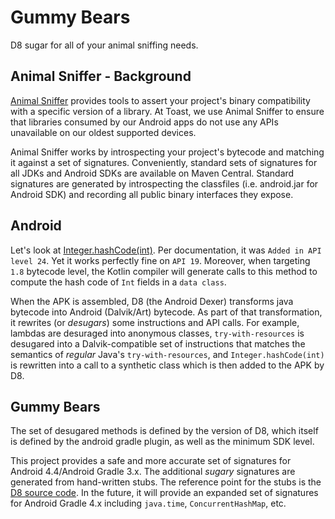 # Gummy Bears

D8 sugar for all of your animal sniffing needs.

## Animal Sniffer - Background

[Animal Sniffer](https://www.mojohaus.org/animal-sniffer/) provides tools to assert your project's binary compatibility with a specific version of a library. At Toast, we use Animal Sniffer to ensure that libraries consumed by our Android apps do not use any APIs unavailable on our oldest supported devices.

Animal Sniffer works by introspecting your project's bytecode and matching it against a set of signatures. Conveniently, standard sets of signatures for all JDKs and Android SDKs are available on Maven Central. Standard signatures are generated by introspecting the classfiles (i.e. android.jar for Android SDK) and recording all public binary interfaces they expose.

## Android

Let's look at [Integer.hashCode(int)](https://developer.android.com/reference/java/lang/Integer#hashCode(int)). Per documentation, it was `Added in API level 24`. Yet it works perfectly fine on `API 19`. Moreover, when targeting `1.8` bytecode level, the Kotlin compiler will generate calls to this method to compute the hash code of `Int` fields in a `data class`.

When the APK is assembled, D8 (the Android Dexer) transforms java bytecode into Android (Dalvik/Art) bytecode. As part of that transformation, it rewrites (or _desugars_) some instructions and API calls. For example, lambdas are desuraged into anonymous classes, `try-with-resources` is desugared into a Dalvik-compatible set of instructions that matches the semantics of _regular_ Java's `try-with-resources`, and `Integer.hashCode(int)` is rewritten into a call to a synthetic class which is then added to the APK by D8.

## Gummy Bears

The set of desugared methods is defined by the version of D8, which itself is defined by the android gradle plugin, as well as the minimum SDK level.

This project provides a safe and more accurate set of signatures for Android 4.4/Android Gradle 3.x. The additional _sugary_ signatures are generated from hand-written stubs. The reference point for the stubs is the [D8 source code](https://r8.googlesource.com/r8/+/master/src/main/java/com/android/tools/r8/ir/desugar/BackportedMethodRewriter.java). In the future, it will provide an expanded set of signatures for Android Gradle 4.x including `java.time`, `ConcurrentHashMap`, etc.
